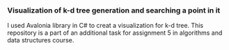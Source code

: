 ### Visualization of k-d tree generation and searching a point in it
I used Avalonia library in C# to creat a visualization for k-d tree. This repository is a part of an additional task for assignment 5 in algorithms and data structures course.
